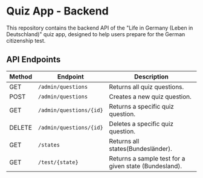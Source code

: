 # Quiz App - Backend

This repository contains the backend API of the "Life in Germany (Leben in Deutschland)" quiz app, designed to help users prepare for the German citizenship test.

<!-- 
The frontend part of this application is maintained in a separate repository. You can find it [here](https://github.com/your-username/frontend-repo-name).
-->

## API Endpoints

| Method | Endpoint                | Description                                           |
|--------|-------------------------|-------------------------------------------------------|
| GET    | `/admin/questions`      | Returns all quiz questions.                           |
| POST   | `/admin/questions`      | Creates a new quiz question.                          |
| GET    | `/admin/questions/{id}` | Returns a specific quiz question.                     |
| DELETE | `/admin/questions/{id}` | Deletes a specific quiz question.                     |
| GET    | `/states`               | Returns all states(Bundesländer).                     |
| GET    | `/test/{state}`         | Returns a sample test for a given state (Bundesland). |